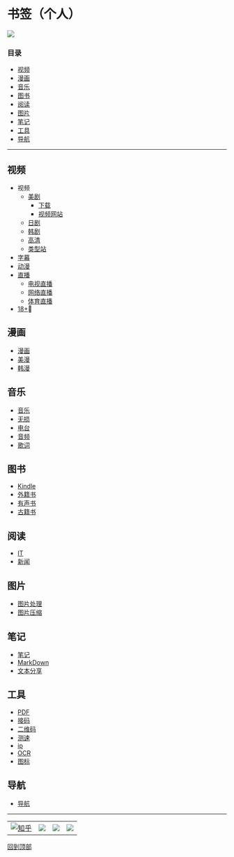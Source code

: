 
# 书签（个人）



[![](https://img.shields.io/github/forks/subeiz/emanon.svg)](https://github.com/subeiz/emanon/network)



### 目录
* [视频](#视频)
* [漫画](#漫画)
* [音乐](#音乐)
* [图书](#图书)
* [阅读](#阅读)
* [图片](#图片)
* [笔记](#笔记)
* [工具](#工具)
* [导航](#导航)

---

## 视频
* 视频
  * [美剧](/video/video/美剧.md)
    * [下载](/video/video/美剧.md#下载)
    * [视频网站](/video/video/美剧.md#视频网站)
  * [日剧](/video/video/日剧.md)
  * [韩剧](/video/video/韩剧.md)
  * [高清](/video/video/高清.md)
  * [类型站](/video/video/类型站.md)
* [字幕](/video/字幕.md)
* [动漫](/video/动漫.md)
* [直播](/video/直播.md)
  * [电视直播](/video/直播.md#电视直播)
  * [网络直播](/video/直播.md#网络直播)
  * [体育直播](/video/直播.md#体育直播)
* [18+](/video/18+.md):underage:

## 漫画
* [漫画](/comic/漫画.md)
* [美漫](/comic/美漫.md)
* [韩漫](/comic/韩漫.md)

## 音乐
* [音乐](/music/音乐.md)
* [无损](/music/无损.md)
* [电台](/music/电台.md)
* [音频](/music/音频.md)
* [歌词](/music/歌词.md)

## 图书
* [Kindle](/books/Kindle.md)
* [外籍书](/books/外籍书.md)
* [有声书](/books/有声书.md)
* [古籍书](/books/古籍书.md)

## 阅读
* [IT](/reads/IT.md)
* [新闻](/reads/news.md)

## 图片
* [图片处理](/photo/图片处理.md)
* [图片压缩](/photo/图片压缩.md)

## 笔记
* [笔记](/notes/笔记.md)
* [MarkDown](/notes/MarkDown.md)
* [文本分享](/notes/文本分享.md)

## 工具
* [PDF](/tools/PDF.md)
* [接码](/tools/接码.md)
* [二维码](/tools/二维码.md)
* [测速](/tools/测速.md)
* [ip](/tools/ip.md)
* [OCR](/tools/OCR.md)
* [图标](/tools/图标.md)

## 导航
* [导航](/dhang/导航.md)

***

|||||
| :---:| :---: | :---: |:---: |
|[![知乎](https://www.zhihu.com/favicon.ico)](https://www.zhihu.com/people/hua4/ "花似")|[![](https://weibo.com/favicon.ico)](https://weibo.com/705801742 "粥沫儿") |[![](https://www.buymeacoffee.com/assets/img/bmc-f-logo.svg)](https://www.buymeacoffee.com/emanon "花似")|[![](https://mail.qq.com/favicon.ico)](<mailto:705801742@qq.com>)

[回到顶部](#书签个人)


